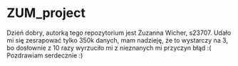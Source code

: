 # ZUM_project

Dzień dobry, autorką tego repozytorium jest Zuzanna Wicher, s23707. Udało mi się zesrapować tylko 350k danych, mam nadzieję, że to wystarczy na 3, bo dosłownie z 10 razy wyrzuciło mi z nieznanych mi przyczyn błąd :(
Pozdrawiam serdecznie :)
